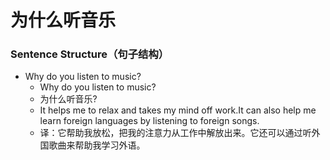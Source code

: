 # 为什么听音乐

### Sentence Structure（句子结构）

- Why do you listen to music?
  - Why do you listen to music?
  - 为什么听音乐?
  - It helps me to relax and takes my mind off work.It can also help me learn foreign languages by listening to foreign songs.
  - 译：它帮助我放松，把我的注意力从工作中解放出来。它还可以通过听外国歌曲来帮助我学习外语。
